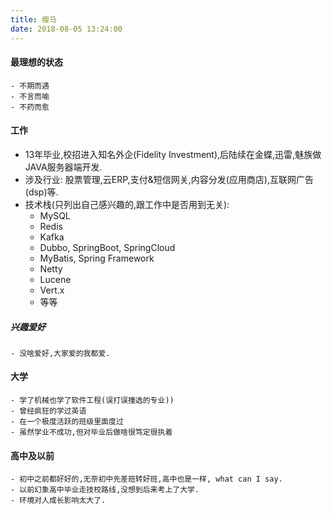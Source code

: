 ```yaml
---
title: 瘦马
date: 2018-08-05 13:24:00
---
```


#### 最理想的状态

    - 不期而遇
    - 不言而喻
    - 不药而愈

#### 工作

- 13年毕业,校招进入知名外企(Fidelity Investment),后陆续在金蝶,迅雷,魅族做JAVA服务器端开发.
- 涉及行业: 股票管理,云ERP,支付&短信网关,内容分发(应用商店),互联网广告(dsp)等.
- 技术栈(只列出自己感兴趣的,跟工作中是否用到无关):
    - MySQL
    - Redis
    - Kafka
    - Dubbo, SpringBoot, SpringCloud
    - MyBatis, Spring Framework
    - Netty
    - Lucene
    - Vert.x
    - 等等

##### 兴趣爱好

    - 没啥爱好,大家爱的我都爱.

#### 大学

    - 学了机械也学了软件工程(误打误撞选的专业))
    - 曾经疯狂的学过英语
    - 在一个极度活跃的班级里面度过
    - 虽然学业不成功,但对毕业后做啥很笃定很执着

#### 高中及以前

    - 初中之前都好好的,无奈初中先差班转好班,高中也是一样, what can I say.
    - 以前幻象高中毕业走技校路线,没想到后来考上了大学.
    - 环境对人成长影响太大了.

<!--more-->